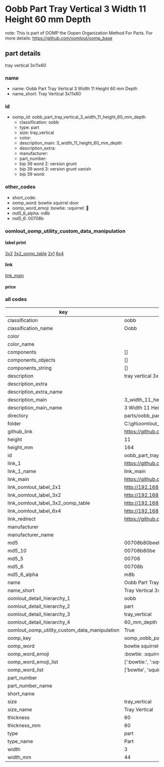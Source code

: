 # Oobb Part Tray Vertical 3 Width 11 Height 60 mm Depth  

note: This is part of OOMP the Oopen Organization Method For Parts. For more details: https://github.com/oomlout/oomp_base

##  part details
  



tray vertical 3x11x60



### name
* name: Oobb Part Tray Vertical 3 Width 11 Height 60 mm Depth
* name_short: Tray Vertical 3x11x60 
### id
* oomp_id: oobb_part_tray_vertical_3_width_11_height_60_mm_depth
  * classification: oobb
  * type: part
  * size: tray_vertical
  * color: 
  * description_main: 3_width_11_height_60_mm_depth
  * description_extra: 
  * manufacturer: 
  * part_number: 
  * bip 39 word 2: version grunt
  * bip 39 word 3: version grunt vanish
  * bip 39 word: 

### other_codes
* short_code: 
* oomp_word: bowtie squirrel door
* oomp_word_emoji :bowtie: :squirrel: :door:
* md5_6_alpha: m8b
* md5_6: 00708b






### oomlout_oomp_utility_custom_data_manipulation
#### label print
[3x2](http://192.168.1.245:1112/?label=oomp%20m8b)
[3x2_oomp_table](http://192.168.1.108:1112/?label=oomp%20m8b)
[2x1](http://192.168.1.242:1112/?label=oomp%20m8b)
[6x4](http://192.168.1.55:1112/?label=oomp%20m8b)    

#### link

[link_main](https://github.com/oomlout/oomlout_oobb_version_4_generated_parts/tree/main/navigation_oomp/oobb/part/tray_vertical/3_width_11_height_60_mm_depth/part)                              

#### price







### all codes 
| key | value |  
| --- | --- |  
| classification | oobb |  
| classification_name | Oobb |  
| color |  |  
| color_name |  |  
| components | [] |  
| components_objects | [] |  
| components_string | [] |  
| description | tray vertical 3x11x60 |  
| description_extra |  |  
| description_extra_name |  |  
| description_main | 3_width_11_height_60_mm_depth |  
| description_main_name | 3 Width 11 Height 60 mm Depth |  
| directory | parts/oobb_part_tray_vertical_3_width_11_height_60_mm_depth |  
| folder | C:\gh\oomlout_oobb_version_4_generated_parts\parts\oobb_part_tray_vertical_3_width_11_height_60_mm_depth |  
| github_link | https://github.com/oomlout/oomlout_oomp_part_src/tree/main/parts/oobb_part_tray_vertical_3_width_11_height_60_mm_depth |  
| height | 11 |  
| height_mm | 164 |  
| id | oobb_part_tray_vertical_3_width_11_height_60_mm_depth |  
| link_1 | https://github.com/oomlout/oomlout_oobb_version_4_generated_parts/tree/main/navigation_oomp/oobb/part/tray_vertical/3_width_11_height_60_mm_depth/part |  
| link_1_name | link_main |  
| link_main | https://github.com/oomlout/oomlout_oobb_version_4_generated_parts/tree/main/navigation_oomp/oobb/part/tray_vertical/3_width_11_height_60_mm_depth/part |  
| link_oomlout_label_2x1 | http://192.168.1.242:1112/?label=oomp%20m8b |  
| link_oomlout_label_3x2 | http://192.168.1.245:1112/?label=oomp%20m8b |  
| link_oomlout_label_3x2_oomp_table | http://192.168.1.108:1112/?label=oomp%20m8b |  
| link_oomlout_label_6x4 | http://192.168.1.55:1112/?label=oomp%20m8b |  
| link_redirect | https://github.com/oomlout/oomlout_oobb_version_4_generated_parts/tree/main/parts/oobb_tray_vertical_03_11_60 |  
| manufacturer |  |  
| manufacturer_name |  |  
| md5 | 00708b80beebc15f98780649e299cf96 |  
| md5_10 | 00708b80be |  
| md5_5 | 00708 |  
| md5_6 | 00708b |  
| md5_6_alpha | m8b |  
| name | Oobb Part Tray Vertical 3 Width 11 Height 60 mm Depth |  
| name_short | Tray Vertical 3x11x60  |  
| oomlout_detail_hierarchy_1 | oobb |  
| oomlout_detail_hierarchy_2 | part |  
| oomlout_detail_hierarchy_3 | tray_vertical |  
| oomlout_detail_hierarchy_4 | 60_mm_depth |  
| oomlout_oomp_utility_custom_data_manipulation | True |  
| oomp_key | oomp_oobb_part_tray_vertical_3_width_11_height_60_mm_depth |  
| oomp_word | bowtie squirrel door |  
| oomp_word_emoji | :bowtie: :squirrel: :door: |  
| oomp_word_emoji_list | [':bowtie:', ':squirrel:', ':door:'] |  
| oomp_word_list | ['bowtie', 'squirrel', 'door'] |  
| part_number |  |  
| part_number_name |  |  
| short_name |  |  
| size | tray_vertical |  
| size_name | Tray Vertical |  
| thickness | 60 |  
| thickness_mm | 60 |  
| type | part |  
| type_name | Part |  
| width | 3 |  
| width_mm | 44 |  
